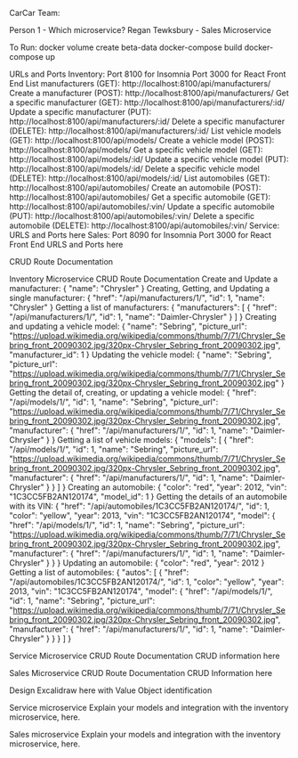 CarCar
Team:

Person 1 - Which microservice?
Regan Tewksbury - Sales Microservice


To Run:
docker volume create beta-data
docker-compose build
docker-compose up

URLs and Ports
Inventory:
Port 8100 for Insomnia
Port 3000 for React Front End
List manufacturers (GET): http://localhost:8100/api/manufacturers/
Create a manufacturer (POST): http://localhost:8100/api/manufacturers/
Get a specific manufacturer (GET): http://localhost:8100/api/manufacturers/:id/
Update a specific manufacturer (PUT):	http://localhost:8100/api/manufacturers/:id/
Delete a specific manufacturer (DELETE): http://localhost:8100/api/manufacturers/:id/
List vehicle models (GET): http://localhost:8100/api/models/
Create a vehicle model (POST): http://localhost:8100/api/models/
Get a specific vehicle model (GET): http://localhost:8100/api/models/:id/
Update a specific vehicle model (PUT): http://localhost:8100/api/models/:id/
Delete a specific vehicle model (DELETE): http://localhost:8100/api/models/:id/
List automobiles (GET): http://localhost:8100/api/automobiles/
Create an automobile (POST): http://localhost:8100/api/automobiles/
Get a specific automobile (GET): http://localhost:8100/api/automobiles/:vin/
Update a specific automobile (PUT): http://localhost:8100/api/automobiles/:vin/
Delete a specific automobile (DELETE): http://localhost:8100/api/automobiles/:vin/
Service:
URLS and Ports here
Sales:
Port 8090 for Insomnia
Port 3000 for React Front End
URLS and Ports here

CRUD Route Documentation

Inventory Microservice CRUD Route Documentation
Create and Update a manufacturer:
{
"name": "Chrysler"
}
Creating, Getting, and Updating a single manufacturer:
{
"href": "/api/manufacturers/1/",
"id": 1,
"name": "Chrysler"
}
Getting a list of manufacturers:
{
"manufacturers": [
{
"href": "/api/manufacturers/1/",
"id": 1,
"name": "Daimler-Chrysler"
}
]
}
Creating and updating a vehicle model:
{
"name": "Sebring",
"picture_url": "https://upload.wikimedia.org/wikipedia/commons/thumb/7/71/Chrysler_Sebring_front_20090302.jpg/320px-Chrysler_Sebring_front_20090302.jpg",
"manufacturer_id": 1
}
Updating the vehicle model:
{
"name": "Sebring",
"picture_url": "https://upload.wikimedia.org/wikipedia/commons/thumb/7/71/Chrysler_Sebring_front_20090302.jpg/320px-Chrysler_Sebring_front_20090302.jpg"
}
Getting the detail of, creating, or updating a vehicle model:
{
"href": "/api/models/1/",
"id": 1,
"name": "Sebring",
"picture_url": "https://upload.wikimedia.org/wikipedia/commons/thumb/7/71/Chrysler_Sebring_front_20090302.jpg/320px-Chrysler_Sebring_front_20090302.jpg",
"manufacturer": {
"href": "/api/manufacturers/1/",
"id": 1,
"name": "Daimler-Chrysler"
}
}
Getting a list of vehicle models:
{
"models": [
{
"href": "/api/models/1/",
"id": 1,
"name": "Sebring",
"picture_url": "https://upload.wikimedia.org/wikipedia/commons/thumb/7/71/Chrysler_Sebring_front_20090302.jpg/320px-Chrysler_Sebring_front_20090302.jpg",
"manufacturer": {
"href": "/api/manufacturers/1/",
"id": 1,
"name": "Daimler-Chrysler"
}
}
]
}
Creating an automobile:
{
"color": "red",
"year": 2012,
"vin": "1C3CC5FB2AN120174",
"model_id": 1
}
Getting the details of an automobile with its VIN:
{
"href": "/api/automobiles/1C3CC5FB2AN120174/",
"id": 1,
"color": "yellow",
"year": 2013,
"vin": "1C3CC5FB2AN120174",
"model": {
"href": "/api/models/1/",
"id": 1,
"name": "Sebring",
"picture_url": "https://upload.wikimedia.org/wikipedia/commons/thumb/7/71/Chrysler_Sebring_front_20090302.jpg/320px-Chrysler_Sebring_front_20090302.jpg",
"manufacturer": {
"href": "/api/manufacturers/1/",
"id": 1,
"name": "Daimler-Chrysler"
}
}
}
Updating an automobile:
{
"color": "red",
"year": 2012
}
Getting a list of automobiles:
{
"autos": [
{
"href": "/api/automobiles/1C3CC5FB2AN120174/",
"id": 1,
"color": "yellow",
"year": 2013,
"vin": "1C3CC5FB2AN120174",
"model": {
"href": "/api/models/1/",
"id": 1,
"name": "Sebring",
"picture_url": "https://upload.wikimedia.org/wikipedia/commons/thumb/7/71/Chrysler_Sebring_front_20090302.jpg/320px-Chrysler_Sebring_front_20090302.jpg",
"manufacturer": {
"href": "/api/manufacturers/1/",
"id": 1,
"name": "Daimler-Chrysler"
}
}
}
]
}

Service Microservice CRUD Route Documentation
CRUD information here

Sales Microservice CRUD Route Documentation
CRUD Information here

Design
Excalidraw here with Value Object identification

Service microservice
Explain your models and integration with the inventory
microservice, here.

Sales microservice
Explain your models and integration with the inventory
microservice, here.
